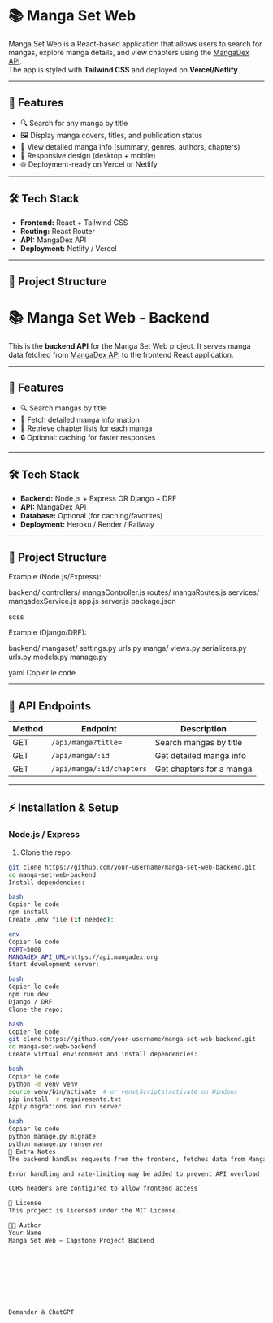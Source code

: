 # 📚 Manga Set Web

Manga Set Web is a React-based application that allows users to search for mangas, explore manga details, and view chapters using the [MangaDex API](https://api.mangadex.org/).  
The app is styled with **Tailwind CSS** and deployed on **Vercel/Netlify**.

---

## 🚀 Features

- 🔍 Search for any manga by title  
- 🖼️ Display manga covers, titles, and publication status  
- 📖 View detailed manga info (summary, genres, authors, chapters)  
- 📱 Responsive design (desktop + mobile)  
- 🌐 Deployment-ready on Vercel or Netlify  

---

## 🛠️ Tech Stack

- **Frontend:** React + Tailwind CSS  
- **Routing:** React Router  
- **API:** MangaDex API  
- **Deployment:** Netlify / Vercel  

---

## 📂 Project Structure

# 📚 Manga Set Web - Backend

This is the **backend API** for the Manga Set Web project. It serves manga data fetched from [MangaDex API](https://api.mangadex.org/) to the frontend React application.  

---

## 🚀 Features

- 🔍 Search mangas by title  
- 📖 Fetch detailed manga information  
- 📜 Retrieve chapter lists for each manga  
- 🔒 Optional: caching for faster responses  

---

## 🛠️ Tech Stack

- **Backend:** Node.js + Express OR Django + DRF  
- **API:** MangaDex API  
- **Database:** Optional (for caching/favorites)  
- **Deployment:** Heroku / Render / Railway  

---

## 📂 Project Structure

Example (Node.js/Express):

backend/
controllers/
mangaController.js
routes/
mangaRoutes.js
services/
mangadexService.js
app.js
server.js
package.json

scss

Example (Django/DRF):

backend/
mangaset/
settings.py
urls.py
manga/
views.py
serializers.py
urls.py
models.py
manage.py

yaml
Copier le code

---

## 🔌 API Endpoints

| Method | Endpoint               | Description |
|--------|------------------------|-------------|
| GET    | `/api/manga?title=`    | Search mangas by title |
| GET    | `/api/manga/:id`       | Get detailed manga info |
| GET    | `/api/manga/:id/chapters` | Get chapters for a manga |

---

## ⚡ Installation & Setup

### Node.js / Express

1. Clone the repo:
```bash
git clone https://github.com/your-username/manga-set-web-backend.git
cd manga-set-web-backend
Install dependencies:

bash
Copier le code
npm install
Create .env file (if needed):

env
Copier le code
PORT=5000
MANGAdEX_API_URL=https://api.mangadex.org
Start development server:

bash
Copier le code
npm run dev
Django / DRF
Clone the repo:

bash
Copier le code
git clone https://github.com/your-username/manga-set-web-backend.git
cd manga-set-web-backend
Create virtual environment and install dependencies:

bash
Copier le code
python -m venv venv
source venv/bin/activate  # or venv\Scripts\activate on Windows
pip install -r requirements.txt
Apply migrations and run server:

bash
Copier le code
python manage.py migrate
python manage.py runserver
📝 Extra Notes
The backend handles requests from the frontend, fetches data from MangaDex, and returns JSON responses

Error handling and rate-limiting may be added to prevent API overload

CORS headers are configured to allow frontend access

📌 License
This project is licensed under the MIT License.

👨‍💻 Author
Your Name
Manga Set Web – Capstone Project Backend









Demander à ChatGPT
